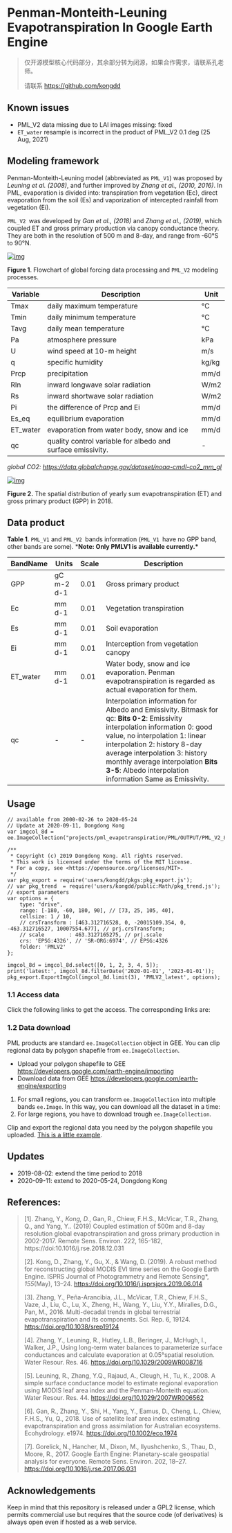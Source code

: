 # Penman-Monteith-Leuning Evapotranspiration In Google Earth Engine

> 仅开源模型核心代码部分，其余部分转为闭源，如果合作需求，请联系孔老师。
>
> 请联系 https://github.com/kongdd

## Known issues

- PML_V2 data missing due to LAI images missing: fixed
- `ET_water` resample is incorrect in the product of PML_V2 0.1 deg (25 Aug, 2021)

## Modeling framework

Penman-Monteith-Leuning model (abbreviated as `PML_V1`) was proposed by *Leuning* *et al. (2008)*, and further improved by *Zhang et al., (2010, 2016)*. In PML, evaporation is divided into: transpiration from vegetation (Ec), direct evaporation from the soil (Es) and vaporization of intercepted rainfall from vegetation (Ei).

`PML_V2 `was developed by *Gan et al., (2018)* and *Zhang et al., (2019)*, which coupled ET and gross primary production via canopy conductance theory. They are both in the resolution of 500 m and 8-day, and range from -60°S to 90°N.

[![img](https://github.com/gee-hydro/gee_PML/raw/stable/doc/Figure1_flowchart_of_PML_V2.svg)](https://github.com/gee-hydro/gee_PML/blob/stable/doc/Figure1_flowchart_of_PML_V2.svg)

**Figure 1**. Flowchart of global forcing data processing and `PML_V2` modeling processes.

| Variable | Description                                                 | Unit  |
| -------- | ----------------------------------------------------------- | ----- |
| Tmax     | daily maximum temperature                                   | °C    |
| Tmin     | daily minimum temperature                                   | °C    |
| Tavg     | daily mean temperature                                      | °C    |
| Pa       | atmosphere pressure                                         | kPa   |
| U        | wind speed at 10-m height                                   | m/s   |
| q        | specific humidity                                           | kg/kg |
| Prcp     | precipitation                                               | mm/d  |
| Rln      | inward longwave solar radiation                             | W/m2  |
| Rs       | inward shortwave solar radiation                            | W/m2  |
| Pi       | the difference of Prcp and Ei                               | mm/d  |
| Es_eq    | equilibrium evaporation                                     | mm/d  |
| ET_water | evaporation from water body, snow and ice                   | mm/d  |
| qc       | quality control variable for albedo and surface emissivity. | -     |

*global CO2: https://data.globalchange.gov/dataset/noaa-cmdl-co2_mm_gl*

[![img](https://github.com/gee-hydro/gee_PML/raw/stable/doc/PML_V2_2018.png)](https://github.com/gee-hydro/gee_PML/blob/stable/doc/PML_V2_2018.png)

**Figure 2.** The spatial distribution of yearly sum evapotranspiration (ET) and gross primary product (GPP) in 2018.

## Data product

**Table 1**. `PML_V1` and `PML_V2 `bands information (`PML_V1 `have no GPP band, other bands are some). ***Note: Only PMLV1 is available currently.\***

| BandName | Units      | Scale | Description                                                  |
| -------- | ---------- | ----- | ------------------------------------------------------------ |
| GPP      | gC m-2 d-1 | 0.01  | Gross primary product                                        |
| Ec       | mm d-1     | 0.01  | Vegetation transpiration                                     |
| Es       | mm d-1     | 0.01  | Soil evaporation                                             |
| Ei       | mm d-1     | 0.01  | Interception from vegetation canopy                          |
| ET_water | mm d-1     | 0.01  | Water body, snow and ice evaporation. Penman evapotranspiration is regarded as actual evaporation for them. |
| qc       | -          | -     | Interpolation information for Albedo and Emissivity. Bitmask for qc: **Bits 0-2**: Emissivity interpolation information 0: good value, no interpolation 1: linear interpolation 2: history 8-day average interpolation 3: history monthly average interpolation **Bits 3-5**: Albedo interpolation information Same as Emissivity. |

## Usage

```
// available from 2000-02-26 to 2020-05-24
// Update at 2020-09-11, Dongdong Kong
var imgcol_8d = ee.ImageCollection("projects/pml_evapotranspiration/PML/OUTPUT/PML_V2_8day_v016");

/**
 * Copyright (c) 2019 Dongdong Kong. All rights reserved.
 * This work is licensed under the terms of the MIT license.
 * For a copy, see <https://opensource.org/licenses/MIT>.
 */
var pkg_export = require('users/kongdd/pkgs:pkg_export.js');
// var pkg_trend  = require('users/kongdd/public:Math/pkg_trend.js');
// export parameters
var options = {
    type: "drive",
    range: [-180, -60, 180, 90], // [73, 25, 105, 40], 
    cellsize: 1 / 10,
    // crsTransform : [463.312716528, 0, -20015109.354, 0, -463.312716527, 10007554.677], // prj.crsTransform;
    // scale        : 463.3127165275, // prj.scale
    crs: 'EPSG:4326', // 'SR-ORG:6974', // EPSG:4326
    folder: 'PMLV2'
};

imgcol_8d = imgcol_8d.select([0, 1, 2, 3, 4, 5]);
print('latest:', imgcol_8d.filterDate('2020-01-01', '2023-01-01'));
pkg_export.ExportImgCol(imgcol_8d.limit(3), 'PMLV2_latest', options);
```

### 1.1 **Access data**

Click the following links to get the access. The corresponding links are:

### 1.2 Data download

PML products are standard `ee.ImageCollection` object in GEE. You can clip regional data by polygon shapefile from `ee.ImageCollection`.

- Upload your polygon shapefile to GEE https://developers.google.com/earth-engine/importing
- Download data from GEE
  https://developers.google.com/earth-engine/exporting

1. For small regions, you can transform `ee.ImageCollection` into multiple bands `ee.Image`. In this way, you can download all the dataset in a time:
2. For large regions, you have to download trough `ee.ImageCollection`.

Clip and export the regional data you need by the polygon shapefile you uploaded. [This is a little example](https://code.earthengine.google.com/10ea4750eaae29097b118022fbf60a57).

## Updates

- 2019-08-02: extend the time period to 2018
- 2020-09-11: extend to 2020-05-24, Dongdong Kong

## **References:**

> [1]. Zhang, Y.*, Kong, D.*, Gan, R., Chiew, F.H.S., McVicar, T.R., Zhang, Q., and Yang, Y.. (2019) Coupled estimation of 500m and 8-day resolution global evapotranspiration and gross primary production in 2002-2017. Remote Sens. Environ. 222, 165-182, https://doi:10.1016/j.rse.2018.12.031
>
> [2]. Kong, D., Zhang, Y., Gu, X., & Wang, D. (2019). A robust method for reconstructing global MODIS EVI time series on the Google Earth Engine. ISPRS Journal of Photogrammetry and Remote Sensing*, *155*(May), 13–24. https://doi.org/10.1016/j.isprsjprs.2019.06.014
>
> [3]. Zhang, Y., Peña-Arancibia, J.L., McVicar, T.R., Chiew, F.H.S., Vaze, J., Liu, C., Lu, X., Zheng, H., Wang, Y., Liu, Y.Y., Miralles, D.G., Pan, M., 2016. Multi-decadal trends in global terrestrial evapotranspiration and its components. Sci. Rep. 6, 19124. https://doi.org/10.1038/srep19124
>
> [4]. Zhang, Y., Leuning, R., Hutley, L.B., Beringer, J., McHugh, I., Walker, J.P., Using long-term water balances to parameterize surface conductances and calculate evaporation at 0.05°spatial resolution. Water Resour. Res. 46. https://doi.org/10.1029/2009WR008716
>
> [5]. Leuning, R., Zhang, Y.Q., Rajaud, A., Cleugh, H., Tu, K., 2008. A simple surface conductance model to estimate regional evaporation using MODIS leaf area index and the Penman-Monteith equation. Water Resour. Res. 44. https://doi.org/10.1029/2007WR006562
>
> [6]. Gan, R., Zhang, Y., Shi, H., Yang, Y., Eamus, D., Cheng, L., Chiew, F.H.S., Yu, Q., 2018. Use of satellite leaf area index estimating evapotranspiration and gross assimilation for Australian ecosystems. Ecohydrology. e1974. https://doi.org/10.1002/eco.1974
>
> [7]. Gorelick, N., Hancher, M., Dixon, M., Ilyushchenko, S., Thau, D., Moore, R., 2017. Google Earth Engine: Planetary-scale geospatial analysis for everyone. Remote Sens. Environ. 202, 18–27. https://doi.org/10.1016/j.rse.2017.06.031

## Acknowledgements

Keep in mind that this repository is released under a GPL2 license, which permits commercial use but requires that the source code (of derivatives) is always open even if hosted as a web service.
